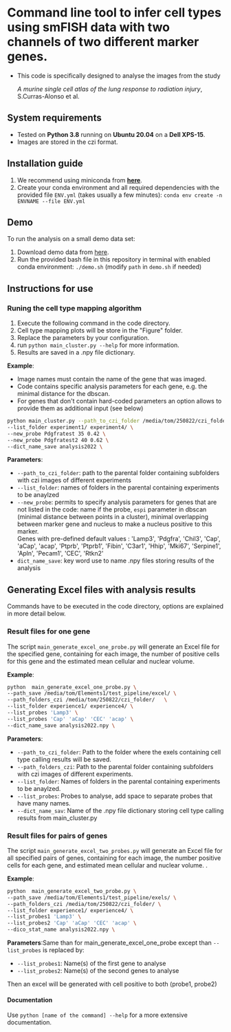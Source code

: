 

# Command line tool to infer cell types using smFISH data with two channels of two different marker genes.

- This code is specifically designed to analyse the images from the study

    *A murine single cell atlas of the lung response to radiation injury*, S.Curras-Alonso et al.

## System requirements

- Tested on **Python 3.8** running on **Ubuntu 20.04** on a **Dell XPS-15**.
- Images are stored in the czi format.

## Installation guide

1. We recommend using miniconda from [**here**](https://docs.conda.io/en/latest/miniconda.html).
2. Create your conda environment and all required dependencies with the provided file `ENV.yml` (takes usually a few minutes): `conda env create -n ENVNAME --file ENV.yml`

## Demo

To run the analysis on a small demo data set: 

1. Download demo data from [here](https://doi.org/10.5281/zenodo.7501932).
2. Run the provided bash file in this repository in terminal with enabled conda environment: `./demo.sh` (modify `path` in `demo.sh` if needed)

## Instructions for use

### Runing the cell type mapping algorithm

1. Execute the following command in the code directory.
2. Cell type mapping plots will be store in the "Figure" folder.
3. Replace the parameters by your configuration.  
4. run  `python main_cluster.py --help` for more information.
5. Results are saved in a .npy file dictionary.

**Example**:

- Image names must contain the name of the gene that was imaged.
- Code contains specific analysis parameters for each gene, e.g. the minimal distance for the dbscan.
- For genes that don't contain hard-coded parameters an option allows to provide them as additional input (see below)

``` bash
python main_cluster.py --path_to_czi_folder /media/tom/250822/czi_folder/ \
--list_folder experiment1/ experiment4/ \
--new_probe Pdgfratest 35 0.42 \
--new_probe Pdgfratest2 40 0.62 \
--dict_name_save analysis2022 \
```

**Parameters**:
- `--path_to_czi_folder`: path to the parental folder containing subfolders with czi images of different experiments
- `--list_folder`: names of folders in the parental containing experiments to be anaylzed
- `--new_probe`: permits to specify analysis parameters for genes that are not listed in the code: name if the probe, `espi` parameter in dbscan (minimal distance between points in a cluster), minimal overlapping between marker gene and nucleus to make a nucleus positive to this marker. <br /> 
Genes with pre-defined default values : 'Lamp3', 'Pdgfra', 'Chil3', 'Cap', 'aCap', 'acap', 'Ptprb', 'Ptprb1', 'Fibin', 'C3ar1', 'Hhip', 'Mki67', 'Serpine1', 'Apln', 'Pecam1', 'CEC', 'Rtkn2'
- `dict_name_save`: key word use to name .npy files storing results of the analysis

## Generating Excel files with analysis results

Commands have to be executed in the code directory, options are explained in more detail below.


### Result files for one gene

The script `main_generate_excel_one_probe.py` will generate an Excel file for the specified gene, 
containing for each image, the number of positive cells for this gene and the estimated mean 
cellular and nuclear volume. 

**Example**:
```bash
python  main_generate_excel_one_probe.py \ 
--path_save /media/tom/Elements1/test_pipeline/excel/ \
--path_folders_czi /media/tom/250822/czi_folder/   \
--list_folder experience1/ experience4/ \
--list_probes 'Lamp3' \ 
--list_probes 'Cap' 'aCap' 'CEC' 'acap' \ 
--dict_name_save analysis2022.npy \ 
```

**Parameters**:
- `--path_to_czi_folder`: Path to the folder where the exels containing cell type calling results will be saved.
- `--path_folders_czi`: Path to the parental folder containing subfolders with czi images of different experiments.
- `--list_folder`: Names of folders in the parental containing experiments to be anaylzed.
- `--list_probes`: Probes to analyse, add space to separate probes that have many names.
- `--dict_name_sav`: Name of the .npy file dictionary storing cell type calling results from main_cluster.py

### Result files for pairs of genes

The script `main_generate_excel_two_probes.py` will generate an Excel file for all specified pairs of genes, 
containing for each image, the number positive cells for each gene, and estimated mean 
cellular and nuclear volume. . 

**Example**:
```bash
python  main_generate_excel_two_probe.py \
--path_save /media/tom/Elements1/test_pipeline/exels/ \
--path_folders_czi /media/tom/250822/czi_folder/ \
--list_folder experience1/ experience4/ \
--list_probes1 'Lamp3' \
--list_probes2 'Cap' 'aCap' 'CEC' 'acap' \
--dico_stat_name analysis2022.npy \

```
**Parameters**:Same than for  main_generate_excel_one_probe except than  `--list_probes` is replaced by:

- `--list_probes1`: Name(s) of the first gene to analyse
- `--list_probes2`: Name(s) of the second genes to analyse 

Then an excel will be generated with cell positive to both (probe1, probe2)


#### Documentation

Use `python [name of the command] --help` for a more extensive documentation.

